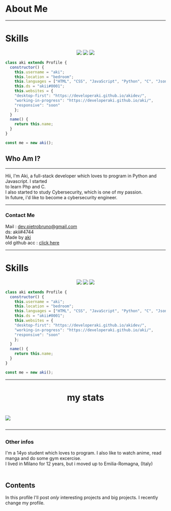 # About Me
---
# Skills
<p>
<div align="center">
  <img src="https://img.shields.io/badge/-HTML-c58545?style=for-the-badge&logo=html5&logoColor=c58545&labelColor=282828">
  <img src="https://img.shields.io/badge/-JavaScript-d1a01f?style=for-the-badge&logo=JavaScript&logoColor=d1a01f&labelColor=282828">
  <img src="https://img.shields.io/badge/-Python-98b982?style=for-the-badge&logo=python&logoColor=98b982&labelColor=282828">
</div>
</p>

```JavaScript
class aki extends Profile {
  constructor() {
    this.username = "aki";
    this.location = "bedroom";
    this.languages = ["HTML", "CSS", "JavaScript", "Python", "C", "Json", "Php"];
    this.ds = "akii#0001";
    this.websites = {
    "desktop-first": "https://developeraki.github.io/akidev/",
    "working-in-progress": "https://developeraki.github.io/aki/",
    "responsive": "soon"
    };
  }
  name() {
    return this.name;
  }
}

const me = new aki();
```

## Who Am I?
---
Hii, I'm Aki, a full-stack developer which loves to program in Python and Javascript. I started<br>
to learn Php and C. <br>
I also started to study Cybersecurity, which is one of my passion.<br>
In future, i'd like to become a cybersecurity engineer. 

---
### Contact Me

Mail : dev.pietrobruno@gmail.com<br>
ds: akii#4744<br>
Made by [aki](https://www.github.com/developeraki)<br> 
old github acc : [click here](https://www.github.com/rootaki)<br>

---

# Skills
<p>
<div align="center">
  <img src="https://img.shields.io/badge/-HTML-c58545?style=for-the-badge&logo=html5&logoColor=c58545&labelColor=282828">
  <img src="https://img.shields.io/badge/-JavaScript-d1a01f?style=for-the-badge&logo=JavaScript&logoColor=d1a01f&labelColor=282828">
  <img src="https://img.shields.io/badge/-Python-98b982?style=for-the-badge&logo=python&logoColor=98b982&labelColor=282828">
</div>
</p>

```JavaScript
class aki extends Profile {
  constructor() {
    this.username = "aki";
    this.location = "bedroom";
    this.languages = ["HTML", "CSS", "JavaScript", "Python", "C", "Json", "Php"];
    this.ds = "akii#0001";
    this.websites = {
    "desktop-first": "https://developeraki.github.io/akidev/",
    "working-in-progress": "https://developeraki.github.io/aki/",
    "responsive": "soon"
    };
  }
  name() {
    return this.name;
  }
}

const me = new aki();
```

---

<h1 align="center">my stats<h1>

<a href="https://github.com/developeraki/developeraki">
   <img align="center" src="https://github-readme-stats.vercel.app/api/top-langs/?username=developeraki&hide_border=true&theme=dracula"/></a>

---

### Other infos

I'm a 14yo student which loves to program. I also like to watch anime, read manga and do some gym excercise.<br>
I lived in Milano for 12 years, but i moved up to Emilia-Romagna, (Italy)<br><br>

## Contents

In this profile I'll post _only_ interesting projects and big projects. I recently change my profile. 
